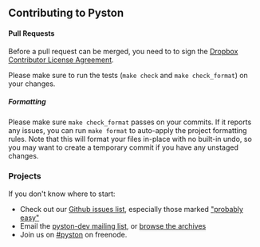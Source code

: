 ## Contributing to Pyston

#### Pull Requests

Before a pull request can be merged, you need to to sign the [Dropbox Contributor License Agreement](https://opensource.dropbox.com/cla/).

Please make sure to run the tests (`make check` and `make check_format`) on your changes.

##### Formatting

Please make sure `make check_format` passes on your commits.  If it reports any issues, you can run `make format` to auto-apply
the project formatting rules.  Note that this will format your files in-place with no built-in undo, so you may want to
create a temporary commit if you have any unstaged changes.

### Projects

If you don't know where to start:
- Check out our [Github issues list](https://github.com/dropbox/pyston/issues), especially those marked ["probably easy"](https://github.com/dropbox/pyston/labels/probably%20easy)
- Email the [pyston-dev mailing list](http://lists.pyston.org/cgi-bin/mailman/listinfo/pyston-dev), or [browse the archives](http://lists.pyston.org/pipermail/pyston-dev/)
- Join us on [#pyston](http://webchat.freenode.net/?channels=pyston) on freenode.
